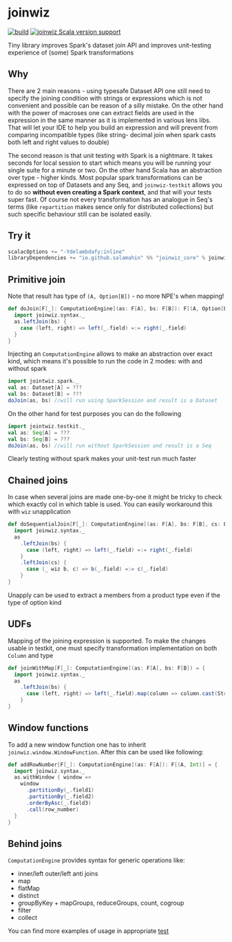 # joinwiz

[![build](https://github.com/Salamahin/joinwiz/actions/workflows/ci.yml/badge.svg)](https://github.com/Salamahin/joinwiz/actions/workflows/ci.yml)
[![joinwiz Scala version support](https://index.scala-lang.org/salamahin/joinwiz/joinwiz/latest-by-scala-version.svg)](https://index.scala-lang.org/salamahin/joinwiz/joinwiz)

Tiny library improves Spark's dataset join API and improves unit-testing experience of (some) Spark transformations

## Why

There are 2 main reasons - using typesafe Dataset API one still need to specify the joining condition with strings or
expressions which is not convenient and possible can be reason of a silly mistake. On the other hand with the power of
macroses one can extract fields are used in the expression in the same manner as it is implemented in various lens libs.
That will let your IDE to help you build an expression and will prevent from comparing incompatible types (like string-
decimal join when spark casts both left and right values to double)

The second reason is that unit testing with Spark is a nightmare. It takes seconds for local session to start which
means you will be running your single suite for a minute or two. On the other hand Scala has an abstraction over type -
higher kinds. Most popular spark transformations can be expressed on top of Datasets and any Seq, and `joinwiz-testkit`
allows you to do so **without even creating a Spark context**, and that will your tests super fast. Of course not every
transformation has an analogue in Seq's terms (like `repartition` makes sence only for distributed collections) but such
specific behaviour still can be isolated easily.

## Try it

```scala
scalacOptions += "-Ydelambdafy:inline"
libraryDependencies += "io.github.salamahin" %% "joinwiz_core" % joinwiz_version
```

## Primitive join

Note that result has type of `(A, Option[B])` - no more NPE's when mapping!

```scala
def doJoin[F[_]: ComputationEngine](as: F[A], bs: F[B]): F[(A, Option[B])] = {
  import joinwiz.syntax._
  as.leftJoin(bs) {
    case (left, right) => left(_.field) =:= right(_.field)
  }
}
```

Injecting an `ComputationEngine` allows to make an abstraction over exact kind, which means it's possible to run the
code in 2 modes: with and without spark

```scala
import jointwiz.spark._
val as: Dataset[A] = ???
val bs: Dataset[B] = ???
doJoin(as, bs) //will run using SparkSession and result is a Dataset
```

On the other hand for test purposes you can do the following

```scala
import jointwiz.testkit._
val as: Seq[A] = ???
val bs: Seq[B] = ???
doJoin(as, bs) //will run without SparkSession and result is a Seq
```

Clearly testing without spark makes your unit-test run much faster

## Chained joins

In case when several joins are made one-by-one it might be tricky to check which exactly col in which table is used. You
can easily workaround this with `wiz` unapplication

```scala
def doSequentialJoin[F[_]: ComputationEngine](as: F[A], bs: F[B], cs: F[C]) = {
  import joinwiz.syntax._
  as
    .leftJoin(bs) {
      case (left, right) => left(_.field) =:= right(_.field)
    }
    .leftJoin(cs) {
      case (_ wiz b, c) => b(_.field) =:= c(_.field)
    }
}
```

Unapply can be used to extract a members from a product type even if the type of option kind

## UDFs

Mapping of the joining expression is supported. To make the changes usable in testkit, one must specify transformation
implementation on both `Column` and type

```scala
def joinWithMap[F[_]: ComputationEngine](as: F[A], bs: F[B]) = {
  import joinwiz.syntax._
  as
    .leftJoin(bs) {
      case (left, right) => left(_.field).map(column => column.cast(StringType), value => value.toString) =:= right(_.field)
    }
}
```

## Window functions

To add a new window function one has to inherit `joinwiz.window.WindowFunction`. After this can be used like following:

```scala
def addRowNumber[F[_]: ComputationEngine](as: F[A]): F[(A, Int)] = {
  import joinwiz.syntax._
  as.withWindow { window =>
    window
      .partitionBy(_.field1)
      .partitionBy(_.field2)
      .orderByAsc(_.field3)
      .call(row_number)
  }
}
```

## Behind joins

`ComputationEngine` provides syntax for generic operations like:

* inner/left outer/left anti joins
* map
* flatMap
* distinct
* groupByKey + mapGroups, reduceGroups, count, cogroup
* filter
* collect

You can find more examples of usage in
appropriate [test](joinwiz_core/src/test/scala/joinwiz/ComputationEngineTest.scala)